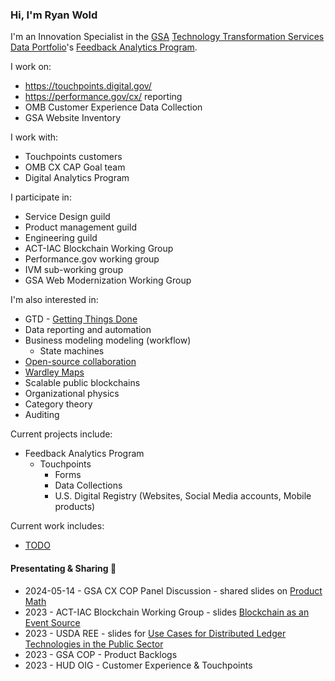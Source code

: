 ### Hi, I'm Ryan Wold

I'm an Innovation Specialist
in the [GSA](https://www.gsa.gov/)
[Technology Transformation Services](https://www.gsa.gov/about-us/organization/federal-acquisition-service/technology-transformation-services/tts-solutions)
[Data Portfolio](https://www.gsa.gov/about-us/organization/federal-acquisition-service/technology-transformation-services/tts-solutions#data)'s
[Feedback Analytics Program](https://feedback.usa.gov).

I work on:

* https://touchpoints.digital.gov/
* https://performance.gov/cx/ reporting
* OMB Customer Experience Data Collection
* GSA Website Inventory

I work with:

* Touchpoints customers
* OMB CX CAP Goal team
* Digital Analytics Program

I participate in:

* Service Design guild
* Product management guild
* Engineering guild
* ACT-IAC Blockchain Working Group
* Performance.gov working group
 *  IVM sub-working group
* GSA Web Modernization Working Group

I'm also interested in:

* GTD - [Getting Things Done](https://www.youtube.com/watch?v=Qo7vUdKTlhk)
* Data reporting and automation
* Business modeling modeling (workflow)
  * State machines
* [Open-source collaboration](https://ben.balter.com/open-sourcing-government/)
* [Wardley Maps](https://www.youtube.com/watch?v=2IW9L1uNMCs)
* Scalable public blockchains
* Organizational physics
* Category theory
* Auditing

Current projects include:

* Feedback Analytics Program
  * Touchpoints
    * Forms
    * Data Collections
    * U.S. Digital Registry (Websites, Social Media accounts, Mobile products)

Current work includes:

* [TODO](./TODO.md)

#### Presentating & Sharing 🤲

* 2024-05-14 - GSA CX COP Panel Discussion - shared slides on [Product Math](./assets/product-math.pdf)
* 2023 - ACT-IAC Blockchain Working Group - slides [Blockchain as an Event Source](https://github.com/blockchain-working-group/agendas/blob/main/assets/files/blockchain-as-an-event-source-ryan-wold.pdf)
* 2023 - USDA REE - slides for [Use Cases for Distributed Ledger Technologies in the Public Sector](./assets/use-cases-for-distributed-ledger-technologies-in-the-public-sector.pdf)
* 2023 - GSA COP - Product Backlogs
* 2023 - HUD OIG - Customer Experience & Touchpoints

